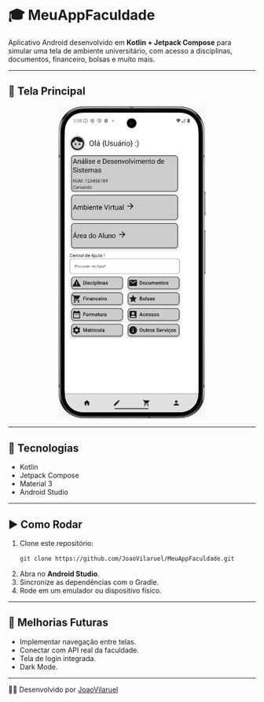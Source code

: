 # 🎓 MeuAppFaculdade

Aplicativo Android desenvolvido em **Kotlin + Jetpack Compose** para simular uma tela de ambiente universitário, com acesso a disciplinas, documentos, financeiro, bolsas e muito mais.

---

## 📱 Tela Principal
<p align="center">
  <img src="Docs/Img_Telas/Tela1.jpg" width="300"/>
</p>

---

## 🚀 Tecnologias
- Kotlin
- Jetpack Compose
- Material 3
- Android Studio

---

## ▶️ Como Rodar
1. Clone este repositório:
   ```bash
   git clone https://github.com/JoaoVilaruel/MeuAppFaculdade.git
   ```
2. Abra no **Android Studio**.
3. Sincronize as dependências com o Gradle.
4. Rode em um emulador ou dispositivo físico.

---

## 📌 Melhorias Futuras
- Implementar navegação entre telas.
- Conectar com API real da faculdade.
- Tela de login integrada.
- Dark Mode.

---

👨‍💻 Desenvolvido por [JoaoVilaruel](https://github.com/JoaoVilaruel)
